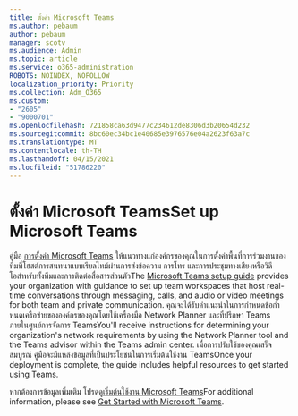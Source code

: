 ```yaml
---
title: ตั้งค่า Microsoft Teams
ms.author: pebaum
author: pebaum
manager: scotv
ms.audience: Admin
ms.topic: article
ms.service: o365-administration
ROBOTS: NOINDEX, NOFOLLOW
localization_priority: Priority
ms.collection: Adm_O365
ms.custom:
- "2605"
- "9000701"
ms.openlocfilehash: 721858ca63d9477c234612de8306d3b20654d232
ms.sourcegitcommit: 8bc60ec34bc1e40685e3976576e04a2623f63a7c
ms.translationtype: MT
ms.contentlocale: th-TH
ms.lasthandoff: 04/15/2021
ms.locfileid: "51786220"
---
```

# <a name="set-up-microsoft-teams"></a><span data-ttu-id="e2bd7-102">ตั้งค่า Microsoft Teams</span><span class="sxs-lookup"><span data-stu-id="e2bd7-102">Set up Microsoft Teams</span></span>

<span data-ttu-id="e2bd7-103">คู่มือ  [การตั้งค่า Microsoft Teams](https://aka.ms/teamsguidance)  ให้แนวทางแก่องค์กรของคุณในการตั้งค่าพื้นที่การร่วมงานของทีมที่โฮสต์การสนทนาแบบเรียลไทม์ผ่านการส่งข้อความ การโทร และการประชุมทางเสียงหรือวิดีโอสําหรับทั้งทีมและการติดต่อสื่อสารส่วนตัว</span><span class="sxs-lookup"><span data-stu-id="e2bd7-103">The  [Microsoft Teams setup guide](https://aka.ms/teamsguidance)  provides your organization with guidance to set up team workspaces that host real-time conversations through messaging, calls, and audio or video meetings for both team and private communication.</span></span> <span data-ttu-id="e2bd7-104">คุณจะได้รับคําแนะนําในการกําหนดข้อกําหนดเครือข่ายขององค์กรของคุณโดยใช้เครื่องมือ Network Planner และที่ปรึกษา Teams ภายในศูนย์การจัดการ Teams</span><span class="sxs-lookup"><span data-stu-id="e2bd7-104">You'll receive instructions for determining your organization's network requirements by using the Network Planner tool and the Teams advisor within the Teams admin center.</span></span> <span data-ttu-id="e2bd7-105">เมื่อการปรับใช้ของคุณเสร็จสมบูรณ์ คู่มือจะมีแหล่งข้อมูลที่เป็นประโยชน์ในการเริ่มต้นใช้งาน Teams</span><span class="sxs-lookup"><span data-stu-id="e2bd7-105">Once your deployment is complete, the guide includes helpful resources to get started using Teams.</span></span>

<span data-ttu-id="e2bd7-106">หากต้องการข้อมูลเพิ่มเติม โปรดดู[เริ่มต้นใช้งาน Microsoft Teams](https://docs.microsoft.com/microsoftteams/get-started-with-teams-quick-start)</span><span class="sxs-lookup"><span data-stu-id="e2bd7-106">For additional information, please see [Get Started with Microsoft Teams](https://docs.microsoft.com/microsoftteams/get-started-with-teams-quick-start).</span></span>
